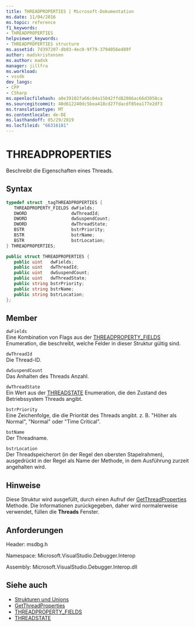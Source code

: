 ```yaml
---
title: THREADPROPERTIES | Microsoft-Dokumentation
ms.date: 11/04/2016
ms.topic: reference
f1_keywords:
- THREADPROPERTIES
helpviewer_keywords:
- THREADPROPERTIES structure
ms.assetid: 7d397207-db03-4ec0-9f79-3794056ed89f
author: madskristensen
ms.author: madsk
manager: jillfra
ms.workload:
- vssdk
dev_langs:
- CPP
- CSharp
ms.openlocfilehash: a0e39102fa66c04a15042ffd82086ac66d3058ca
ms.sourcegitcommit: 40d612240dc5bea418cd27fdacdf85ea177e2df3
ms.translationtype: MT
ms.contentlocale: de-DE
ms.lasthandoff: 05/29/2019
ms.locfileid: "66316181"
---
```

# <a name="threadproperties"></a>THREADPROPERTIES
Beschreibt die Eigenschaften eines Threads.

## <a name="syntax"></a>Syntax

```cpp
typedef struct _tagTHREADPROPERTIES { 
   THREADPROPERTY_FIELDS dwFields;
   DWORD                 dwThreadId;
   DWORD                 dwSuspendCount;
   DWORD                 dwThreadState;
   BSTR                  bstrPriority;
   BSTR                  bstrName;
   BSTR                  bstrLocation;
} THREADPROPERTIES;
```

```csharp
public struct THREADPROPERTIES { 
   public uint   dwFields;
   public uint   dwThreadId;
   public uint   dwSuspendCount;
   public uint   dwThreadState;
   public string bstrPriority;
   public string bstrName;
   public string bstrLocation;
};
```

## <a name="members"></a>Member
 `dwFields`\
 Eine Kombination von Flags aus der [THREADPROPERTY_FIELDS](../../../extensibility/debugger/reference/threadproperty-fields.md) Enumeration, die beschreibt, welche Felder in dieser Struktur gültig sind.

 `dwThreadId`\
 Die Thread-ID.

 `dwSuspendCount`\
 Das Anhalten des Threads Anzahl.

 `dwThreadState`\
 Ein Wert aus der [THREADSTATE](../../../extensibility/debugger/reference/threadstate.md) Enumeration, die den Zustand des Betriebssystem Threads angibt.

 `bstrPriority`\
 Eine Zeichenfolge, die die Priorität des Threads angibt. z. B. "Höher als Normal", "Normal" oder "Time Critical".

 `bstName`\
 Der Threadname.

 `bstrLocation`\
 Der Threadspeicherort (in der Regel den obersten Stapelrahmen), ausgedrückt in der Regel als Name der Methode, in dem Ausführung zurzeit angehalten wird.

## <a name="remarks"></a>Hinweise
 Diese Struktur wird ausgefüllt, durch einen Aufruf der [GetThreadProperties](../../../extensibility/debugger/reference/idebugthread2-getthreadproperties.md) Methode. Die Informationen zurückgegeben, daher wird normalerweise verwendet, füllen die **Threads** Fenster.

## <a name="requirements"></a>Anforderungen
 Header: msdbg.h

 Namespace: Microsoft.VisualStudio.Debugger.Interop

 Assembly: Microsoft.VisualStudio.Debugger.Interop.dll

## <a name="see-also"></a>Siehe auch
- [Strukturen und Unions](../../../extensibility/debugger/reference/structures-and-unions.md)
- [GetThreadProperties](../../../extensibility/debugger/reference/idebugthread2-getthreadproperties.md)
- [THREADPROPERTY_FIELDS](../../../extensibility/debugger/reference/threadproperty-fields.md)
- [THREADSTATE](../../../extensibility/debugger/reference/threadstate.md)